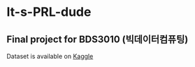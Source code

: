 # It-s-PRL-dude
## Final project for BDS3010 (빅데이터컴퓨팅)

Dataset is available on [Kaggle](https://www.kaggle.com/datasets/bearingdo/all-prl-papers-up-to-24-may-2023)
